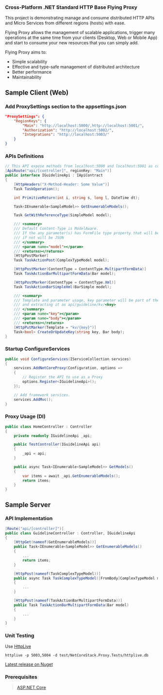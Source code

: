 ### Cross-Platform .NET Standard HTTP Base Flying Proxy

This project is demonstrating manage and consume distributed HTTP APIs and Micro Services
from different regions (hosts) with ease.

Flying Proxy allows the management of scalable applications, trigger many operations at the same time from your clients (Desktop, Web or Mobile App) and start to consume your new resources that you can simply add.

Flying Proxy aims to:
- Simple scalability
- Effective and type-safe management of distributed architecture
- Better performance
- Maintainability

## Sample Client (Web)

### Add ProxySettings section to the appsettings.json
```json
"ProxySettings": {
    "RegionKeys": {
        "Main": "http://localhost:5000/,http://localhost:5001/",
        "Authorization": "http://localhost:5002/",
        "Integrations": "http://localhost:5003/"
    }
}
```

### APIs Definitions
```csharp
// This API expose methods from localhost:5000 and localhost:5001 as configured on ProxySettings
[ApiRoute("api/[controller]", regionKey: "Main")]
public interface IGuidelineApi : IApiContract
{
    [HttpHeaders("X-Method-Header: Some Value")]
    Task TaskOperation();

    int PrimitiveReturn(int i, string s, long l, DateTime dt);

    Task<IEnumerable<SampleModel>> GetEnumerableModels();

    Task GetWithReferenceType(SimpleModel model);

    /// <summary>
    /// Default Content-Type is ModelAware.
    /// If the any parameter(s) has FormFile type property that will be MultipartFormData 
    /// if not will be JSON
    /// </summary>
    /// <param name="model"></param>
    /// <returns></returns>
    [HttpPostMarker]
    Task TaskActionPost(ComplexTypeModel model);

    [HttpPostMarker(ContentType = ContentType.MultipartFormData)]
    Task TaskActionBarMultipartFormData(Bar model);

    [HttpPostMarker(ContentType = ContentType.Xml)]
    Task TaskActionBarSimpleXml(BarSimple model);

    /// <summary>
    /// Template and parameter usage, key parameter will be part of the request Url 
    /// and extracting it as api/guideline/kv/<key>
    /// </summary>
    /// <param name="key"></param>
    /// <param name="body"></param>
    /// <returns></returns>
    [HttpPutMarker(Template = "kv/{key}")]
    Task<bool> CreateOrUpdateKey(string key, Bar body);
}
```

### Startup ConfigureServices
```csharp
public void ConfigureServices(IServiceCollection services)
{
    services.AddNetCoreProxy(Configuration, options =>
    {
        // Register the API to use as a Proxy
        options.Register<IGuidelineApi>();
    });

    // Add framework services.
    services.AddMvc();
}
```

### Proxy Usage (DI)
```csharp
public class HomeController : Controller
{
    private readonly IGuidelineApi _api;

    public TestController(IGuidelineApi api)
    {
        _api = api;
    }

    public async Task<IEnumerable<SampleModel>> GetModels()
    {
        var items = await _api.GetEnumerableModels();
        return items;
    }
}
```

## Sample Server
### API Implementation
```csharp
[Route("api/[controller]")]
public class GuidelineController : Controller, IGuidelineApi
{
    [HttpGet(nameof(GetEnumerableModels))]
    public Task<IEnumerable<SampleModel>> GetEnumerableModels()
    {
        ...
        return items;
    }

    [HttpPost(nameof(TaskComplexTypeModel))]
    public async Task TaskComplexTypeModel([FromBody]ComplexTypeModel model)
    {
        ...
    }

    [HttpPost(nameof(TaskActionBarMultipartFormData))]
    public Task TaskActionBarMultipartFormData(Bar model)
    {
        ...
    }
}
```

### Unit Testing
Use [HttpLive](https://github.com/gencebay/httplive)

	httplive -p 5003,5004 -d test/NetCoreStack.Proxy.Tests/httplive.db

[Latest release on Nuget](https://www.nuget.org/packages/NetCoreStack.Proxy/)

### Prerequisites
> [ASP.NET Core](https://github.com/aspnet/Home)
